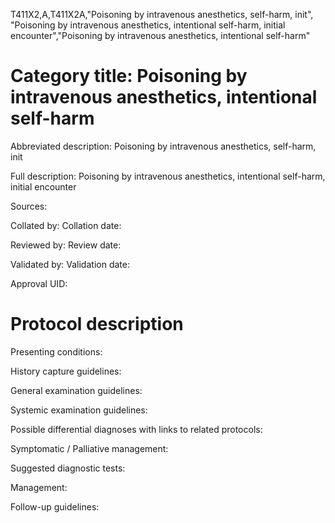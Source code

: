 T411X2,A,T411X2A,"Poisoning by intravenous anesthetics, self-harm, init", "Poisoning by intravenous anesthetics, intentional self-harm, initial encounter","Poisoning by intravenous anesthetics, intentional self-harm"
# Category title: Poisoning by intravenous anesthetics, intentional self-harm

Abbreviated description: Poisoning by intravenous anesthetics, self-harm, init

Full description: Poisoning by intravenous anesthetics, intentional self-harm, initial encounter

Sources:

Collated by:
Collation date:

Reviewed by:
Review date:

Validated by:
Validation date:

Approval UID:

# Protocol description

Presenting conditions:

History capture guidelines:

General examination guidelines:

Systemic examination guidelines:

Possible differential diagnoses with links to related protocols:

Symptomatic / Palliative management:

Suggested diagnostic tests:

Management:

Follow-up guidelines:
